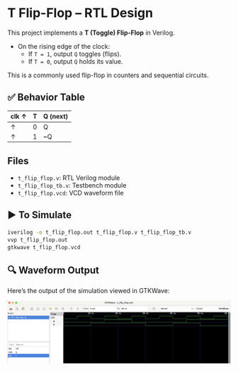 # T Flip-Flop – RTL Design

This project implements a **T (Toggle) Flip-Flop** in Verilog.

- On the rising edge of the clock:
  - If `T = 1`, output `Q` toggles (flips).
  - If `T = 0`, output `Q` holds its value.

This is a commonly used flip-flop in counters and sequential circuits.

## ✅ Behavior Table

| clk ↑ | T | Q (next) |
|-------|---|----------|
|   ↑   | 0 |   Q      |
|   ↑   | 1 |  ~Q      |

## Files
- `t_flip_flop.v`: RTL Verilog module
- `t_flip_flop_tb.v`: Testbench module
- `t_flip_flop.vcd`: VCD waveform file

## ▶️ To Simulate

```bash
iverilog -o t_flip_flop.out t_flip_flop.v t_flip_flop_tb.v
vvp t_flip_flop.out
gtkwave t_flip_flop.vcd
```
## 🔍 Waveform Output

Here’s the output of the simulation viewed in GTKWave:

![Waveform](t_flip_flop.png)